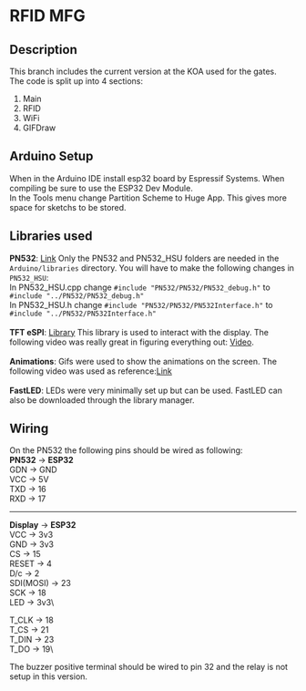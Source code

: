 # RFID MFG

## Description
This branch includes the current version at the KOA used for the gates. \
The code is split up into 4 sections:
1. Main
2. RFID
3. WiFi
4. GIFDraw


## Arduino Setup
When in the Arduino IDE install esp32 board by Espressif Systems. When compiling be sure to use the ESP32 Dev Module.\
In the Tools menu change Partition Scheme to Huge App. This gives more space for sketchs to be stored. 

## Libraries used 
**PN532**: [Link](https://github.com/Seeed-Studio/PN532) Only the PN532 and PN532_HSU folders are needed in the ```Arduino/libraries``` directory. You will have to make the following changes in ```PN532_HSU```:\
In PN532_HSU.cpp change ```#include "PN532/PN532/PN532_debug.h"``` to ```#include "../PN532/PN532_debug.h"``` \
In PN532_HSU.h change ```#include "PN532/PN532/PN532Interface.h"``` to ```#include "../PN532/PN532Interface.h"```
<br></br>
**TFT eSPI**: [Library](https://github.com/Bodmer/TFT_eSPI) This library is used to interact with the display. The following video was really great in figuring everything out: [Video](https://www.youtube.com/watch?v=rq5yPJbX_uk&t=941s). 
<br></br>
**Animations**: Gifs were used to show the animations on the screen. The following video was used as reference:[Link](https://www.youtube.com/watch?v=GrNIfwUNaaw)
<br></br>
**FastLED**: LEDs were very minimally set up but can be used. FastLED can also be downloaded through the library manager. 
## Wiring
On the PN532 the following pins should be wired as following:\
**PN532** -> **ESP32**\
GDN -> GND\
VCC -> 5V\
TXD -> 16\
RXD -> 17
***

**Display** -> **ESP32**\
VCC -> 3v3\
GND -> 3v3\
CS -> 15\
RESET -> 4\
D/c -> 2\
SDI(MOSI) -> 23\
SCK -> 18\
LED -> 3v3\

T_CLK -> 18\
T_CS -> 21\
T_DIN -> 23\
T_DO -> 19\

The buzzer positive terminal should be wired to pin 32 and the relay is not setup in this version.


